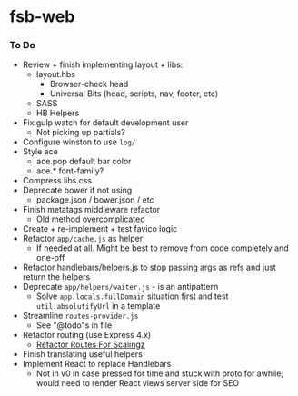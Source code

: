 # fsb-web




### To Do
- Review + finish implementing layout + libs:
	- layout.hbs
		- Browser-check head
		- Universal Bits (head, scripts, nav, footer, etc)
	- SASS
	- HB Helpers
- Fix gulp watch for default development user
	- Not picking up partials?
- Configure winston to use `log/`
- Style ace
	- ace.pop default bar color
	- ace.* font-family?
- Compress libs.css
- Deprecate bower if not using
	- package.json / bower.json / etc
- Finish metatags middleware refactor
	- Old method overcomplicated
- Create + re-implement + test favico logic
- Refactor `app/cache.js` as helper
	- If needed at all. Might be best to remove from code completely and one-off
- Refactor handlebars/helpers.js to stop passing args as refs and just return the helpers
- Deprecate `app/helpers/waiter.js` - is an antipattern
	- Solve `app.locals.fullDomain` situation first and test `util.absolutifyUrl` in a template
- Streamline `routes-provider.js`
	- See "@todo"s in file
- Refactor routing (use Express 4.x)
	- [Refactor Routes For Scalingz](https://www.reddit.com/r/node/comments/2c3psn/expressjs_v3_or_v4_as_a_good_starting_point/)
- Finish translating useful helpers
- Implement React to replace Handlebars
	- Not in v0 in case pressed for time and stuck with proto for awhile; would need to render React views server side for SEO



